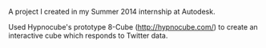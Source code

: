 A project I created in my Summer 2014 internship at Autodesk.

Used Hypnocube's prototype 8-Cube (http://hypnocube.com/) to create an interactive cube which responds to Twitter data.
